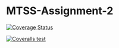 # MTSS-Assignment-2
[![Coverage Status](https://coveralls.io/repos/github/SamuelPeron/MTSS-Assignment-2/badge.svg?branch=develop)](https://coveralls.io/github/SamuelPeron/MTSS-Assignment-2?branch=develop)

[![Coveralls test](https://github.com/SamuelPeron/MTSS-Assignment-2/actions/workflows/main.yml/badge.svg)](https://github.com/SamuelPeron/MTSS-Assignment-2/actions/workflows/main.yml)
